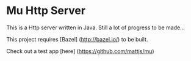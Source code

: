 Mu Http Server
==============

This is a Http server written in Java. Still a lot of progress to be made...

This project requires [Bazel] (http://bazel.io/) to be built.

Check out a test app [here] (https://github.com/mattjs/mu)
